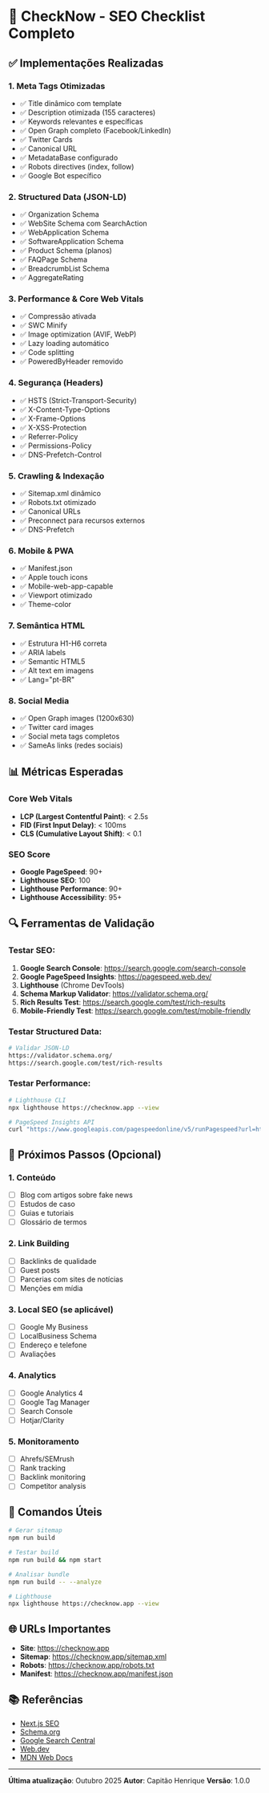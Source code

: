 # 🚀 CheckNow - SEO Checklist Completo

## ✅ Implementações Realizadas

### 1. **Meta Tags Otimizadas**
- ✅ Title dinâmico com template
- ✅ Description otimizada (155 caracteres)
- ✅ Keywords relevantes e específicas
- ✅ Open Graph completo (Facebook/LinkedIn)
- ✅ Twitter Cards
- ✅ Canonical URL
- ✅ MetadataBase configurado
- ✅ Robots directives (index, follow)
- ✅ Google Bot específico

### 2. **Structured Data (JSON-LD)**
- ✅ Organization Schema
- ✅ WebSite Schema com SearchAction
- ✅ WebApplication Schema
- ✅ SoftwareApplication Schema
- ✅ Product Schema (planos)
- ✅ FAQPage Schema
- ✅ BreadcrumbList Schema
- ✅ AggregateRating

### 3. **Performance & Core Web Vitals**
- ✅ Compressão ativada
- ✅ SWC Minify
- ✅ Image optimization (AVIF, WebP)
- ✅ Lazy loading automático
- ✅ Code splitting
- ✅ PoweredByHeader removido

### 4. **Segurança (Headers)**
- ✅ HSTS (Strict-Transport-Security)
- ✅ X-Content-Type-Options
- ✅ X-Frame-Options
- ✅ X-XSS-Protection
- ✅ Referrer-Policy
- ✅ Permissions-Policy
- ✅ DNS-Prefetch-Control

### 5. **Crawling & Indexação**
- ✅ Sitemap.xml dinâmico
- ✅ Robots.txt otimizado
- ✅ Canonical URLs
- ✅ Preconnect para recursos externos
- ✅ DNS-Prefetch

### 6. **Mobile & PWA**
- ✅ Manifest.json
- ✅ Apple touch icons
- ✅ Mobile-web-app-capable
- ✅ Viewport otimizado
- ✅ Theme-color

### 7. **Semântica HTML**
- ✅ Estrutura H1-H6 correta
- ✅ ARIA labels
- ✅ Semantic HTML5
- ✅ Alt text em imagens
- ✅ Lang="pt-BR"

### 8. **Social Media**
- ✅ Open Graph images (1200x630)
- ✅ Twitter card images
- ✅ Social meta tags completos
- ✅ SameAs links (redes sociais)

## 📊 Métricas Esperadas

### Core Web Vitals
- **LCP (Largest Contentful Paint)**: < 2.5s
- **FID (First Input Delay)**: < 100ms
- **CLS (Cumulative Layout Shift)**: < 0.1

### SEO Score
- **Google PageSpeed**: 90+
- **Lighthouse SEO**: 100
- **Lighthouse Performance**: 90+
- **Lighthouse Accessibility**: 95+

## 🔍 Ferramentas de Validação

### Testar SEO:
1. **Google Search Console**: https://search.google.com/search-console
2. **Google PageSpeed Insights**: https://pagespeed.web.dev/
3. **Lighthouse** (Chrome DevTools)
4. **Schema Markup Validator**: https://validator.schema.org/
5. **Rich Results Test**: https://search.google.com/test/rich-results
6. **Mobile-Friendly Test**: https://search.google.com/test/mobile-friendly

### Testar Structured Data:
```bash
# Validar JSON-LD
https://validator.schema.org/
https://search.google.com/test/rich-results
```

### Testar Performance:
```bash
# Lighthouse CLI
npx lighthouse https://checknow.app --view

# PageSpeed Insights API
curl "https://www.googleapis.com/pagespeedonline/v5/runPagespeed?url=https://checknow.app"
```

## 🎯 Próximos Passos (Opcional)

### 1. **Conteúdo**
- [ ] Blog com artigos sobre fake news
- [ ] Estudos de caso
- [ ] Guias e tutoriais
- [ ] Glossário de termos

### 2. **Link Building**
- [ ] Backlinks de qualidade
- [ ] Guest posts
- [ ] Parcerias com sites de notícias
- [ ] Menções em mídia

### 3. **Local SEO** (se aplicável)
- [ ] Google My Business
- [ ] LocalBusiness Schema
- [ ] Endereço e telefone
- [ ] Avaliações

### 4. **Analytics**
- [ ] Google Analytics 4
- [ ] Google Tag Manager
- [ ] Search Console
- [ ] Hotjar/Clarity

### 5. **Monitoramento**
- [ ] Ahrefs/SEMrush
- [ ] Rank tracking
- [ ] Backlink monitoring
- [ ] Competitor analysis

## 📝 Comandos Úteis

```bash
# Gerar sitemap
npm run build

# Testar build
npm run build && npm start

# Analisar bundle
npm run build -- --analyze

# Lighthouse
npx lighthouse https://checknow.app --view
```

## 🌐 URLs Importantes

- **Site**: https://checknow.app
- **Sitemap**: https://checknow.app/sitemap.xml
- **Robots**: https://checknow.app/robots.txt
- **Manifest**: https://checknow.app/manifest.json

## 📚 Referências

- [Next.js SEO](https://nextjs.org/learn/seo/introduction-to-seo)
- [Schema.org](https://schema.org/)
- [Google Search Central](https://developers.google.com/search)
- [Web.dev](https://web.dev/measure/)
- [MDN Web Docs](https://developer.mozilla.org/)

---

**Última atualização**: Outubro 2025
**Autor**: Capitão Henrique
**Versão**: 1.0.0
